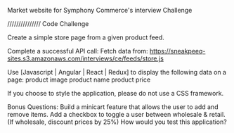 Market website for Symphony Commerce's interview Challenge


///////////////
Code Challenge

Create a simple store page from a given product feed.

Complete a successful API call:
Fetch data from: https://sneakpeeq-sites.s3.amazonaws.com/interviews/ce/feeds/store.js

Use [Javascript | Angular | React | Redux] to display the following data on a page:
product image
product name
product price

If you choose to style the application, please do not use a CSS framework.

Bonus Questions:
Build a minicart feature that allows the user to add and remove items.
Add a checkbox to toggle a user between wholesale & retail. (If wholesale, discount prices by 25%)
How would you test this application?
